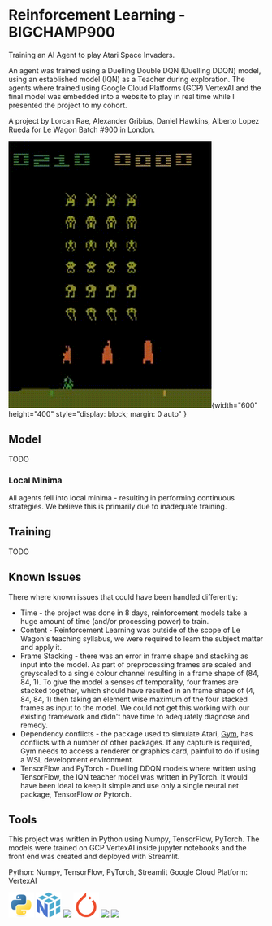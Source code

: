 # Reinforcement Learning - BIGCHAMP900

Training an AI Agent to play Atari Space Invaders.

An agent was trained using a Duelling Double DQN (Duelling DDQN) model, using an established
model (IQN) as a Teacher during exploration. The agents where trained using Google Cloud Platforms (GCP)
VertexAI and the final model was embedded into a website to play in real time while I presented the
project to my cohort.

A project by Lorcan Rae, Alexander Gribius, Daniel Hawkins, Alberto Lopez Rueda for Le Wagon Batch #900 in London.

![Highest score our Agent achieved](https://github.com/lorcanrae/rl-900-website/blob/master/saved_videos/weekendmodel-model-e2-s665-30f.gif?raw=true){width="600" height="400" style="display: block; margin: 0 auto" }

## Model

TODO

### Local Minima

All agents fell into local minima - resulting in performing continuous strategies. We believe this is primarily due to
inadequate training.

## Training

TODO

## Known Issues

There where known issues that could have been handled differently:
- Time - the project was done in 8 days, reinforcement models take a huge amount of time (and/or processing power)
to train.
- Content - Reinforcement Learning was outside of the scope of Le Wagon's teaching syllabus, we were required to
learn the subject matter and apply it.
- Frame Stacking - there was an error in frame shape and stacking as input into the model. As part of preprocessing
frames are scaled and greyscaled to a single colour channel resulting in a frame shape of (84, 84, 1).
To give the model a senses of temporality, four frames are stacked together, which should have resulted in an frame
shape of (4, 84, 84, 1) then taking an element wise maximum of the four stacked frames as input to the model.
We could not get this working with our existing framework and didn't have time to adequately diagnose and remedy.
- Dependency conflicts - the package used to simulate Atari, [Gym](https://www.gymlibrary.ml/), has conflicts with
a number of other packages. If any capture is required, Gym needs to access a renderer or graphics card,
painful to do if using a WSL development environment.
- TensorFlow and PyTorch - Duelling DDQN models where written using TensorFlow, the IQN teacher model was written
in PyTorch. It would have been ideal to keep it simple and use only a single neural net package, TensorFlow _or_ Pytorch.

## Tools

This project was written in Python using Numpy, TensorFlow, PyTorch. The models were trained
on GCP VertexAI inside jupyter notebooks and the front end was created and deployed with Streamlit.

Python: Numpy, TensorFlow, PyTorch, Streamlit
Google Cloud Platform: VertexAI

<p float='left'>
  <img src='https://raw.githubusercontent.com/devicons/devicon/master/icons/python/python-original.svg' width='50'>
  <img src='https://raw.githubusercontent.com/devicons/devicon/1119b9f84c0290e0f0b38982099a2bd027a48bf1/icons/numpy/numpy-original.svg' width='50'>
  <img src='https://www.vectorlogo.zone/logos/tensorflow/tensorflow-icon.svg' width='50'>
  <img src='https://raw.githubusercontent.com/devicons/devicon/1119b9f84c0290e0f0b38982099a2bd027a48bf1/icons/pytorch/pytorch-original.svg' width='50'>
  <img src='https://www.vectorlogo.zone/logos/google_cloud/google_cloud-icon.svg' width='50'>
  <img src='https://streamlit.io/images/brand/streamlit-mark-color.png' width='50'>
